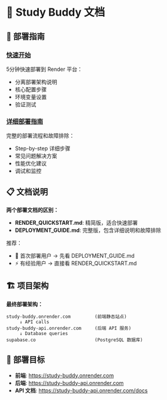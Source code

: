 # 📖 Study Buddy 文档

## 🚀 部署指南

### [快速开始](./RENDER_QUICKSTART.md)
5分钟快速部署到 Render 平台：
- 分离部署架构说明
- 核心配置步骤
- 环境变量设置
- 验证测试

### [详细部署指南](./DEPLOYMENT_GUIDE.md) 
完整的部署流程和故障排除：
- Step-by-step 详细步骤
- 常见问题解决方案
- 性能优化建议
- 调试和监控

## 📋 文档说明

**两个部署文档的区别：**

- **RENDER_QUICKSTART.md**: 精简版，适合快速部署
- **DEPLOYMENT_GUIDE.md**: 完整版，包含详细说明和故障排除

推荐：
- 🔰 首次部署用户 → 先看 DEPLOYMENT_GUIDE.md  
- ⚡ 有经验用户 → 直接看 RENDER_QUICKSTART.md

## 🏗️ 项目架构

**最终部署架构：**
```
study-buddy.onrender.com         (前端静态站点)
     ↓ API calls
study-buddy-api.onrender.com     (后端 API 服务)
     ↓ Database queries  
supabase.co                      (PostgreSQL 数据库)
```

## 🎯 部署目标

- **前端**: https://study-buddy.onrender.com
- **后端**: https://study-buddy-api.onrender.com  
- **API 文档**: https://study-buddy-api.onrender.com/docs
